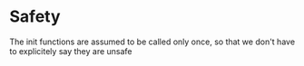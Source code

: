 # Safety
The init functions are assumed to be called only once, so that we don't have to explicitely say they are unsafe